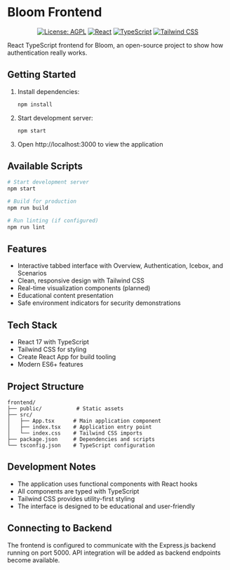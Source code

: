 # Bloom Frontend

<div align="center">

[![License: AGPL](https://img.shields.io/badge/License-AGPL-red.svg)](../LICENSE)
[![React](https://img.shields.io/badge/React-17-blue.svg)](https://reactjs.org/)
[![TypeScript](https://img.shields.io/badge/TypeScript-5.9-blue.svg)](https://www.typescriptlang.org/)
[![Tailwind CSS](https://img.shields.io/badge/Tailwind_CSS-3.4-blue.svg)](https://tailwindcss.com/)

</div>

React TypeScript frontend for Bloom, an open-source project to show how authentication really works.

## Getting Started

1. Install dependencies:
   ```bash
   npm install
   ```

2. Start development server:
   ```bash
   npm start
   ```

3. Open http://localhost:3000 to view the application

## Available Scripts

```bash
# Start development server
npm start

# Build for production
npm run build

# Run linting (if configured)
npm run lint
```

## Features

- Interactive tabbed interface with Overview, Authentication, Icebox, and Scenarios
- Clean, responsive design with Tailwind CSS
- Real-time visualization components (planned)
- Educational content presentation
- Safe environment indicators for security demonstrations

## Tech Stack

- React 17 with TypeScript
- Tailwind CSS for styling
- Create React App for build tooling
- Modern ES6+ features

## Project Structure

```
frontend/
├── public/           # Static assets
├── src/
│   ├── App.tsx      # Main application component
│   ├── index.tsx    # Application entry point
│   └── index.css    # Tailwind CSS imports
├── package.json     # Dependencies and scripts
└── tsconfig.json    # TypeScript configuration
```

## Development Notes

- The application uses functional components with React hooks
- All components are typed with TypeScript
- Tailwind CSS provides utility-first styling
- The interface is designed to be educational and user-friendly

## Connecting to Backend

The frontend is configured to communicate with the Express.js backend running on port 5000. API integration will be added as backend endpoints become available.
